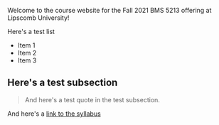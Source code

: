 Welcome to the course website for the Fall 2021 BMS 5213 offering at Lipscomb University!

Here's a test list
* Item 1
* Item 2
* Item 3

## Here's a test subsection

> And here's a test quote in the test subsection.

And here's a [link to the syllabus](syllabus/index.html)
